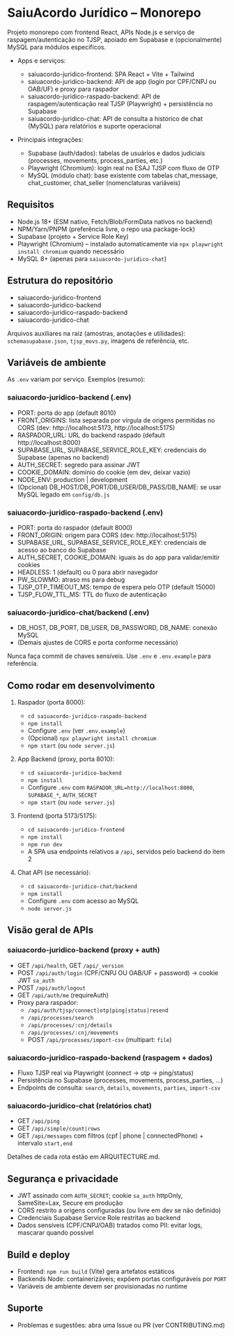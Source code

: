 # SaiuAcordo Jurídico – Monorepo

Projeto monorepo com frontend React, APIs Node.js e serviço de raspagem/autenticação no TJSP, apoiado em Supabase e (opcionalmente) MySQL para módulos específicos.

- Apps e serviços:
  - saiuacordo-juridico-frontend: SPA React + Vite + Tailwind
  - saiuacordo-juridico-backend: API de app (login por CPF/CNPJ ou OAB/UF) e proxy para raspador
  - saiuacordo-juridico-raspado-backend: API de raspagem/autenticação real TJSP (Playwright) + persistência no Supabase
  - saiuacordo-juridico-chat: API de consulta a histórico de chat (MySQL) para relatórios e suporte operacional

- Principais integrações:
  - Supabase (auth/dados): tabelas de usuários e dados judiciais (processes, movements, process_parties, etc.)
  - Playwright (Chromium): login real no ESAJ TJSP com fluxo de OTP
  - MySQL (módulo chat): base existente com tabelas chat_message, chat_customer, chat_seller (nomenclaturas variáveis)

## Requisitos
- Node.js 18+ (ESM nativo, Fetch/Blob/FormData nativos no backend)
- NPM/Yarn/PNPM (preferência livre, o repo usa package-lock)
- Supabase (projeto + Service Role Key)
- Playwright (Chromium) – instalado automaticamente via `npx playwright install chromium` quando necessário
- MySQL 8+ (apenas para `saiuacordo-juridico-chat`)

## Estrutura do repositório
- saiuacordo-juridico-frontend
- saiuacordo-juridico-backend
- saiuacordo-juridico-raspado-backend
- saiuacordo-juridico-chat

Arquivos auxiliares na raiz (amostras, anotações e utilidades): `schemasupabase.json`, `tjsp_movs.py`, imagens de referência, etc.

## Variáveis de ambiente
As `.env` variam por serviço. Exemplos (resumo):

### saiuacordo-juridico-backend (.env)
- PORT: porta do app (default 8010)
- FRONT_ORIGINS: lista separada por vírgula de origens permitidas no CORS (dev: http://localhost:5173, http://localhost:5175)
- RASPADOR_URL: URL do backend raspado (default http://localhost:8000)
- SUPABASE_URL, SUPABASE_SERVICE_ROLE_KEY: credenciais do Supabase (apenas no backend)
- AUTH_SECRET: segredo para assinar JWT
- COOKIE_DOMAIN: domínio do cookie (em dev, deixar vazio)
- NODE_ENV: production | development
- (Opcional) DB_HOST/DB_PORT/DB_USER/DB_PASS/DB_NAME: se usar MySQL legado em `config/db.js`

### saiuacordo-juridico-raspado-backend (.env)
- PORT: porta do raspador (default 8000)
- FRONT_ORIGIN: origem para CORS (dev: http://localhost:5175)
- SUPABASE_URL, SUPABASE_SERVICE_ROLE_KEY: credenciais de acesso ao banco do Supabase
- AUTH_SECRET, COOKIE_DOMAIN: iguais às do app para validar/emitir cookies
- HEADLESS: 1 (default) ou 0 para abrir navegador
- PW_SLOWMO: atraso ms para debug
- TJSP_OTP_TIMEOUT_MS: tempo de espera pelo OTP (default 15000)
- TJSP_FLOW_TTL_MS: TTL do fluxo de autenticação

### saiuacordo-juridico-chat/backend (.env)
- DB_HOST, DB_PORT, DB_USER, DB_PASSWORD, DB_NAME: conexão MySQL
- (Demais ajustes de CORS e porta conforme necessário)

Nunca faça commit de chaves sensíveis. Use `.env` e `.env.example` para referência.

## Como rodar em desenvolvimento
1) Raspador (porta 8000):
   - `cd saiuacordo-juridico-raspado-backend`
   - `npm install`
   - Configure `.env` (ver `.env.example`)
   - (Opcional) `npx playwright install chromium`
   - `npm start` (ou `node server.js`)

2) App Backend (proxy, porta 8010):
   - `cd saiuacordo-juridico-backend`
   - `npm install`
   - Configure `.env` com `RASPADOR_URL=http://localhost:8000`, `SUPABASE_*`, `AUTH_SECRET`
   - `npm start` (ou `node server.js`)

3) Frontend (porta 5173/5175):
   - `cd saiuacordo-juridico-frontend`
   - `npm install`
   - `npm run dev`
   - A SPA usa endpoints relativos a `/api`, servidos pelo backend do item 2

4) Chat API (se necessário):
   - `cd saiuacordo-juridico-chat/backend`
   - `npm install`
   - Configure `.env` com acesso ao MySQL
   - `node server.js`

## Visão geral de APIs
### saiuacordo-juridico-backend (proxy + auth)
- GET `/api/health`, GET `/api/_version`
- POST `/api/auth/login` (CPF/CNPJ OU OAB/UF + password) → cookie JWT `sa_auth`
- POST `/api/auth/logout`
- GET `/api/auth/me` (requireAuth)
- Proxy para raspador:
  - `/api/auth/tjsp/connect|otp|ping|status|resend`
  - `/api/processes/search`
  - `/api/processes/:cnj/details`
  - `/api/processes/:cnj/movements`
  - POST `/api/processes/import-csv` (multipart: `file`)

### saiuacordo-juridico-raspado-backend (raspagem + dados)
- Fluxo TJSP real via Playwright (connect → otp → ping/status)
- Persistência no Supabase (processes, movements, process_parties, ...)
- Endpoints de consulta: `search`, `details`, `movements`, `parties`, `import-csv`

### saiuacordo-juridico-chat (relatórios chat)
- GET `/api/ping`
- GET `/api/simple/count|rows`
- GET `/api/messages` com filtros (cpf | phone | connectedPhone) + intervalo `start,end`

Detalhes de cada rota estão em ARQUITECTURE.md.

## Segurança e privacidade
- JWT assinado com `AUTH_SECRET`; cookie `sa_auth` httpOnly, SameSite=Lax, Secure em produção
- CORS restrito a origens configuradas (ou livre em dev se não definido)
- Credenciais Supabase Service Role restritas ao backend
- Dados sensíveis (CPF/CNPJ/OAB) tratados como PII: evitar logs, mascarar quando possível

## Build e deploy
- Frontend: `npm run build` (Vite) gera artefatos estáticos
- Backends Node: containerizáveis; expõem portas configuráveis por `PORT`
- Variáveis de ambiente devem ser provisionadas no runtime

## Suporte
- Problemas e sugestões: abra uma Issue ou PR (ver CONTRIBUTING.md)

